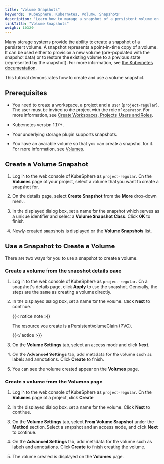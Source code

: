 ```yaml
---
title: "Volume Snapshots"
keywords: 'KubeSphere, Kubernetes, Volume, Snapshots'
description: 'Learn how to manage a snapshot of a persistent volume on KubeSphere.'
linkTitle: "Volume Snapshots"
weight: 10320
---
```


Many storage systems provide the ability to create a snapshot of a persistent volume. A snapshot represents a point-in-time copy of a volume. It can be used either to provision a new volume (pre-populated with the snapshot data) or to restore the existing volume to a previous state (represented by the snapshot). For more information, see [the Kubernetes documentation](https://kubernetes.io/docs/concepts/storage/volume-snapshots/).

This tutorial demonstrates how to create and use a volume snapshot.

## Prerequisites

- You need to create a workspace, a project and a user (`project-regular`). The user must be invited to the project with the role of `operator`. For more information, see [Create Workspaces, Projects, Users and Roles](../../../quick-start/create-workspace-and-project/).

- Kubernetes version 1.17+.

- Your underlying storage plugin supports snapshots.
- You have an available volume so that you can create a snapshot for it. For more information, see [Volumes](../volumes/).

## Create a Volume Snapshot

1. Log in to the web console of KubeSphere as `project-regular`. On the **Volumes** page of your project, select a volume that you want to create a snapshot for.
2. On the details page, select **Create Snapshot** from the **More** drop-down menu.
3. In the displayed dialog box, set a name for the snapshot which serves as a unique identifier and select a **Volume Snapshot Class**. Click **OK** to finish.

4. Newly-created snapshots is displayed on the **Volume Snapshots** list.


## Use a Snapshot to Create a Volume

There are two ways for you to use a snapshot to create a volume.

### Create a volume from the snapshot details page

1. Log in to the web console of KubeSphere as `project-regular`. On a snapshot's details page, click **Apply** to use the snapshot. Generally, the steps are the same as creating a volume directly.

2. In the displayed dialog box, set a name for the volume. Click **Next** to continue.

   {{< notice note >}}

   The resource you create is a PersistentVolumeClaim (PVC).

   {{</ notice >}} 

3. On the **Volume Settings** tab, select an access mode and click **Next**.

4. On the **Advanced Settings** tab, add metadata for the volume such as labels and annotations. Click **Create** to finish.

5. You can see the volume created appear on the **Volumes** page.

### Create a volume from the Volumes page

1. Log in to the web console of KubeSphere as `project-regular`. On the **Volumes** page of a project, click **Create**.

2. In the displayed dialog box, set a name for the volume. Click **Next** to continue.

3. On the **Volume Settings** tab, select **From Volume Snapshot** under the **Method** section. Select a snapshot and an access mode, and click **Next** to continue.

4. On the **Advanced Settings** tab, add metadata for the volume such as labels and annotations. Click **Create** to finish creating the volume.

5. The volume created is displayed on the **Volumes** page.